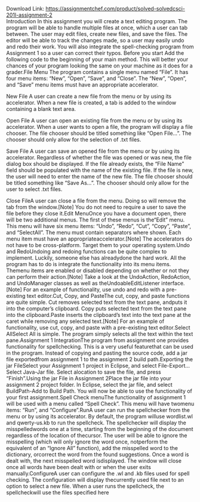 Download Link: https://assignmentchef.com/product/solved-solvedcsci-201l-assignment-2
<br>
Introduction In this assignment you will create a text editing program. The program will be able to handle multiple files at once, which a user can tab between. The user may edit files, create new files, and save the files. The editor will be able to track the changes made, so a user may easily undo and redo their work. You will also integrate the spell-checking program from Assignment 1 so a user can correct their typos. Before you start Add the following code to the beginning of your main method. This will better your chances of your program looking the same on your machine as it does for a grader.File Menu The program contains a single menu named “File”. It has four menu items: “New”, “Open”, “Save”, and “Close”. The “New”, “Open”, and “Save” menu items must have an appropriate accelerator.

New File A user can create a new file from the menu or by using its accelerator. When a new file is created, a tab is added to the window containing a blank text area.

Open File A user can open an existing file from the menu or by using its accelerator. When a user wants to open a file, the program will display a file chooser. The file chooser should be titled something like “Open File…”. The chooser should only allow for the selection of .txt files.

Save File A user can save an opened file from the menu or by using its accelerator. Regardless of whether the file was opened or was new, the file dialog box should be displayed. If the file already exists, the “File Name” field should be populated with the name of the existing file. If the file is new, the user will need to enter the name of the new file. The file chooser should be titled something like “Save As…”. The chooser should only allow for the user to select .txt files.

Close FileA user can close a file from the menu. Doing so will remove the tab from the window.[Note] You do not need to require a user to save the file before they close it.Edit MenuOnce you have a document open, there will be two additional menus. The first of these menus is the“Edit” menu. This menu will have six menu items: “Undo”, “Redo”, “Cut”, “Copy”, “Paste”, and “SelectAll”. The menu must contain separators where shown. Each menu item must have an appropriateaccelerator.[Note] The accelerators do not have to be cross-platform. Target them to your operating system.Undo and RedoUndoing and redoing functions can be quite complex to implement. Luckily, someone else has alreadydone the hard work. All the program has to do is integrate the functionality into its menu items. Themenu items are enabled or disabled depending on whether or not they can perform their action.[Note] Take a look at the UndoAction, RedoAction, and UndoManager classes as well as theUndoableEditListener interface.[Note] For an example of functionality, use undo and redo with a pre-existing text editor.Cut, Copy, and PasteThe cut, copy, and paste functions are quite simple. Cut removes selected text from the text pane, andputs it into the computer’s clipboard. Copy puts selected text from the text pane into the clipboard.Paste inserts the clipboard’s text into the text pane at the caret while removing any selected text.[Note] For an example of functionality, use cut, copy, and paste with a pre-existing text editor.Select AllSelect All is simple. The program simply selects all the text within the text pane.Assignment 1 IntegrationThe program from assignment one provides functionality for spellchecking. This is a very useful featurethat can be used in the program. Instead of copying and pasting the source code, add a jar file exportedfrom assignment 1 to the assignment 2 build path.Exporting the jar FileSelect your Assignment 1 project in Eclipse, and select File-Export… Select Java-Jar file. Select alocation to save the file, and press “Finish”.Using the jar File in Assignment 2Place the jar file into your assignment 2 project folder. In Eclipse, select the jar file, and select BuildPath-Add to Build Path. You will now be able to use the functionality of your first assignment.Spell Check menuThe functionality of assignment 1 will be used with a menu called “Spell Check”. This menu will have twomenu items: “Run”, and “Configure”.RunA user can run the spellchecker from the menu or by using its accelerator. By default, the program willuse wordlist.wl and qwerty-us.kb to run the spellcheck. The spellchecker will display the misspelledwords one at a time, starting from the beginning of the document regardless of the location of thecursor. The user will be able to ignore the misspelling (which will only ignore the word once, notperform the equivalent of an “Ignore All” function), add the misspelled word to the dictionary, orcorrect the word from the found suggestions. Once a word is dealt with, the next misspelled word isdisplayed. The window will close once all words have been dealt with or when the user exits manually.ConfigureA user can configure the .wl and .kb files used for spell checking. The configuration will display thecurrently used file next to an option to select a new file. When a user runs the spellcheck, the spellcheckwill use the files specified here